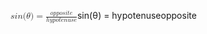 <span class="katex"><span class="katex-mathml"><math xmlns="http://www.w3.org/1998/Math/MathML"><semantics><mrow><mi>s</mi><mi>i</mi><mi>n</mi><mo stretchy="false">(</mo><mi>θ</mi><mo stretchy="false">)</mo><mo>=</mo><mfrac><mrow><mi>o</mi><mi>p</mi><mi>p</mi><mi>o</mi><mi>s</mi><mi>i</mi><mi>t</mi><mi>e</mi></mrow><mrow><mi>h</mi><mi>y</mi><mi>p</mi><mi>o</mi><mi>t</mi><mi>e</mi><mi>n</mi><mi>u</mi><mi>s</mi><mi>e</mi></mrow></mfrac></mrow><annotation encoding="application/x-tex">sin(\theta)=\frac{opposite}{hypotenuse}</annotation></semantics></math></span><span class="katex-html" aria-hidden="true"><span class="base"><span class="strut" style="height:1em;vertical-align:-0.25em;"></span><span class="mord mathnormal">s</span><span class="mord mathnormal">i</span><span class="mord mathnormal">n</span><span class="mopen">(</span><span class="mord mathnormal" style="margin-right:0.02778em;">θ</span><span class="mclose">)</span><span class="mspace" style="margin-right:0.2777777777777778em;"></span><span class="mrel">=</span><span class="mspace" style="margin-right:0.2777777777777778em;"></span></span><span class="base"><span class="strut" style="height:1.38888em;vertical-align:-0.481108em;"></span><span class="mord"><span class="mopen nulldelimiter"></span><span class="mfrac"><span class="vlist-t vlist-t2"><span class="vlist-r"><span class="vlist" style="height:0.907772em;"><span style="top:-2.6550000000000002em;"><span class="pstrut" style="height:3em;"></span><span class="sizing reset-size6 size3 mtight"><span class="mord mtight"><span class="mord mathnormal mtight">h</span><span class="mord mathnormal mtight" style="margin-right:0.03588em;">y</span><span class="mord mathnormal mtight">p</span><span class="mord mathnormal mtight">o</span><span class="mord mathnormal mtight">t</span><span class="mord mathnormal mtight">e</span><span class="mord mathnormal mtight">n</span><span class="mord mathnormal mtight">u</span><span class="mord mathnormal mtight">s</span><span class="mord mathnormal mtight">e</span></span></span></span><span style="top:-3.23em;"><span class="pstrut" style="height:3em;"></span><span class="frac-line" style="border-bottom-width:0.04em;"></span></span><span style="top:-3.446108em;"><span class="pstrut" style="height:3em;"></span><span class="sizing reset-size6 size3 mtight"><span class="mord mtight"><span class="mord mathnormal mtight">o</span><span class="mord mathnormal mtight">p</span><span class="mord mathnormal mtight">p</span><span class="mord mathnormal mtight">o</span><span class="mord mathnormal mtight">s</span><span class="mord mathnormal mtight">i</span><span class="mord mathnormal mtight">t</span><span class="mord mathnormal mtight">e</span></span></span></span></span><span class="vlist-s">​</span></span><span class="vlist-r"><span class="vlist" style="height:0.481108em;"><span></span></span></span></span></span><span class="mclose nulldelimiter"></span></span></span></span></span>